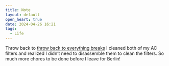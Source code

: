 ```yaml
---
title: Note
layout: default
open_heart: true
date: 2024-04-26 16:21
tags:
  - Life
---
```


Throw back to [throw back to everything breaks](https://muan.co/notes/2024-03-27-mm) I cleaned both of my AC filters and realized I didn’t need to disassemble them to clean the filters. So much more chores to be done before I leave for Berlin!

